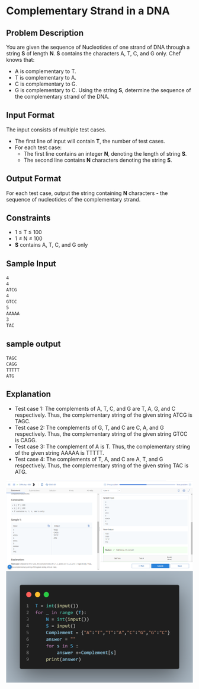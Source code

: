 # Complementary Strand in a DNA

## Problem Description

You are given the sequence of Nucleotides of one strand of DNA through a string **S** of length **N**. **S** contains the characters A, T, C, and G only. Chef knows that:
- A is complementary to T.
- T is complementary to A.
- C is complementary to G.
- G is complementary to C.
Using the string **S**, determine the sequence of the complementary strand of the DNA.

## Input Format

The input consists of multiple test cases.
- The first line of input will contain **T**, the number of test cases.
- For each test case:
  - The first line contains an integer **N**, denoting the length of string **S**.
  - The second line contains **N** characters denoting the string **S**.

## Output Format

For each test case, output the string containing **N** characters - the sequence of nucleotides of the complementary strand.

## Constraints
- 1 ≤ T ≤ 100
- 1 ≤ N ≤ 100
- **S** contains A, T, C, and G only

## Sample Input
```
4
4
ATCG
4
GTCC
5 
AAAAA
3
TAC
```
## sample output
```
TAGC
CAGG
TTTTT
ATG
```
## Explanation
- Test case 1: The complements of A, T, C, and G are T, A, G, and C respectively. Thus, the complementary string of the given string ATCG is TAGC.
- Test case 2: The complements of G, T, and C are C, A, and G respectively. Thus, the complementary string of the given string GTCC is CAGG.
- Test case 3: The complement of A is T. Thus, the complementary string of the given string AAAAA is TTTTT.
- Test case 4: The complements of T, A, and C are A, T, and G respectively. Thus, the complementary string of the given string TAC is ATG.

![](Untitled.png)
![](code.png)
